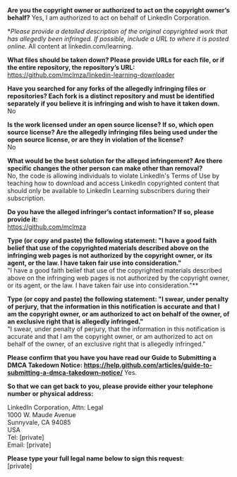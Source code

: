 **Are you the copyright owner or authorized to act on the copyright owner’s behalf?** Yes, I am authorized to act on behalf of LinkedIn Corporation.

**Please provide a detailed description of the original copyrighted work that has allegedly been infringed. If possible, include a URL to where it is posted online.* All content at linkedin.com/learning.

**What files should be taken down? Please provide URLs for each file, or if the entire repository, the repository’s URL:**  
https://github.com/mclmza/linkedin-learning-downloader

**Have you searched for any forks of the allegedly infringing files or repositories? Each fork is a distinct repository and must be identified separately if you believe it is infringing and wish to have it taken down.**  
No

**Is the work licensed under an open source license? If so, which open source license? Are the allegedly infringing files being used under the open source license, or are they in violation of the license?**  
No

**What would be the best solution for the alleged infringement? Are there specific changes the other person can make other than removal?**  
No, the code is allowing individuals to violate LinkedIn's Terms of Use by teaching how to download and access LinkedIn copyrighted content that should only be available to LinkedIn Learning subscribers during their subscription.

**Do you have the alleged infringer’s contact information? If so, please provide it:**  
https://github.com/mclmza

**Type (or copy and paste) the following statement: "I have a good faith belief that use of the copyrighted materials described above on the infringing web pages is not authorized by the copyright owner, or its agent, or the law. I have taken fair use into consideration."**  
"I have a good faith belief that use of the copyrighted materials described above on the infringing web pages is not authorized by the copyright owner, or its agent, or the law. I have taken fair use into consideration."**

**Type (or copy and paste) the following statement: "I swear, under penalty of perjury, that the information in this notification is accurate and that I am the copyright owner, or am authorized to act on behalf of the owner, of an exclusive right that is allegedly infringed."**  
"I swear, under penalty of perjury, that the information in this notification is accurate and that I am the copyright owner, or am authorized to act on behalf of the owner, of an exclusive right that is allegedly infringed."

**Please confirm that you have you have read our Guide to Submitting a DMCA Takedown Notice: https://help.github.com/articles/guide-to-submitting-a-dmca-takedown-notice/** Yes.

**So that we can get back to you, please provide either your telephone number or physical address:**

LinkedIn Corporation, Attn: Legal  
1000 W. Maude Avenue  
Sunnyvale, CA 94085  
USA  
Tel: [private]  
Email: [private]

**Please type your full legal name below to sign this request:**  
[private]
